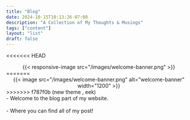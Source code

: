 ```yaml
---
title: "Blog"
date: 2024-10-15T10:13:26-07:00
description: "A Collection of My Thoughts & Musings"
tags: ["content"] 
layout: "list"
draft: false
---
```


<<<<<<< HEAD
<center>{{< responsive-image src="/images/welcome-banner.png" >}}</center>
=======
<center>
    {{< image src="/images/welcome-banner.png" alt="welcome-banner" width="1200" >}}
</center>
>>>>>>> f787f0b (new theme , eek)

<br>
 - Welcome to the blog part of my website.
  </br>
<br>
 - Where you can find all of my post! 
</br>

